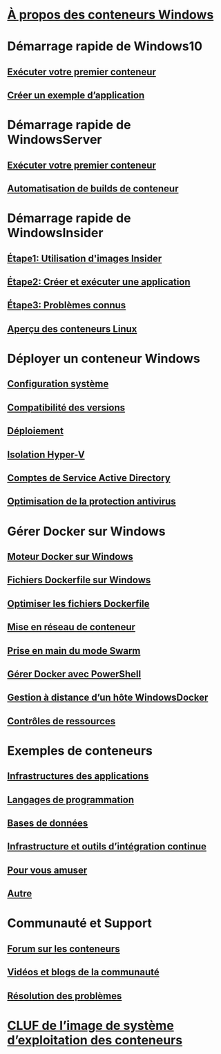 # [À propos des conteneurs Windows](about/index.md)

# Démarrage rapide de Windows10
## [Exécuter votre premier conteneur](quick-start/quick-start-windows-10.md)
## [Créer un exemple d’application](quick-start/building-sample-app.md)

# Démarrage rapide de WindowsServer
## [Exécuter votre premier conteneur](quick-start/quick-start-windows-server.md)
## [Automatisation de builds de conteneur](quick-start/quick-start-images.md)

# Démarrage rapide de WindowsInsider
## [Étape1: Utilisation d'images Insider](quick-start/Using-Insider-Container-Images.md)
## [Étape2: Créer et exécuter une application](quick-start/Nano-RS3-.NET-Core-and-PS.md)
## [Étape3: Problèmes connus](quick-start/Insider-Known-Issues.md)
## [Aperçu des conteneurs Linux](deploy-containers/linux-containers.md)

# Déployer un conteneur Windows
## [Configuration système](deploy-containers/system-requirements.md)
## [Compatibilité des versions](deploy-containers/version-compatibility.md)
## [Déploiement](deploy-containers/deploy-containers-on-server.md)
## [Isolation Hyper-V](manage-containers/hyperv-container.md)
## [Comptes de Service Active Directory](manage-containers/manage-serviceaccounts.md)
## [Optimisation de la protection antivirus](https://msdn.microsoft.com/en-us/windows/hardware/drivers/ifs/anti-virus-optimization-for-windows-containers)

# Gérer Docker sur Windows
## [Moteur Docker sur Windows](docker/configure_docker_daemon.md)
## [Fichiers Dockerfile sur Windows](manage-docker/manage-windows-dockerfile.md)
## [Optimiser les fichiers Dockerfile](manage-docker/optimize-windows-dockerfile.md)
## [Mise en réseau de conteneur](manage-containers/container-networking.md)
## [Prise en main du mode Swarm](manage-containers/swarm-mode.md)
## [Gérer Docker avec PowerShell](https://github.com/Microsoft/Docker-PowerShell)
## [Gestion à distance d’un hôte WindowsDocker](management/manage_remotehost.md)
## [Contrôles de ressources](manage-containers/resource-controls.md)

# Exemples de conteneurs
## [Infrastructures des applications](samples.md#Application-Frameworks)
## [Langages de programmation](samples.md#Programing-Languages)
## [Bases de données](samples.md#Databases)
## [Infrastructure et outils d’intégration continue](samples.md#Infrastructure-and-CI-Tools)
## [Pour vous amuser](samples.md#Just-for-Fun)
## [Autre](samples.md#Other)


# Communauté et Support
## [Forum sur les conteneurs](https://social.msdn.microsoft.com/Forums/en-US/home?forum=windowscontainers)
## [Vidéos et blogs de la communauté](communitylinks.md)
## [Résolution des problèmes](troubleshooting.md)


# [CLUF de l’image de système d’exploitation des conteneurs](Images_EULA.md)
